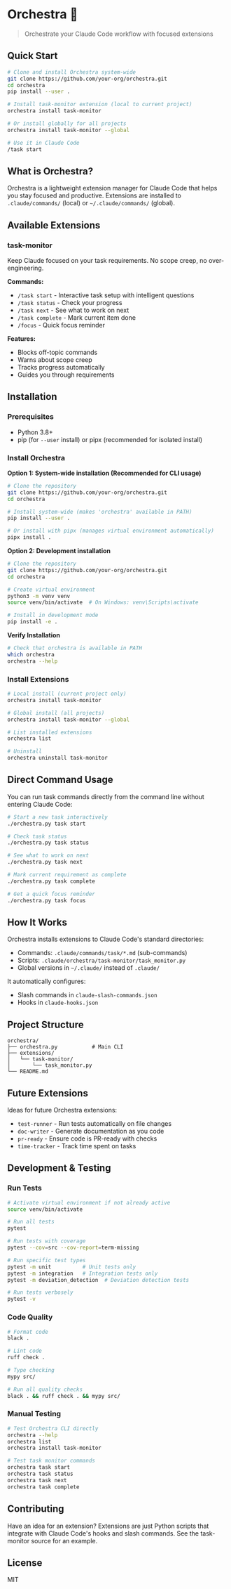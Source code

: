 # Orchestra 🎼

> Orchestrate your Claude Code workflow with focused extensions

## Quick Start

```bash
# Clone and install Orchestra system-wide
git clone https://github.com/your-org/orchestra.git
cd orchestra
pip install --user .

# Install task-monitor extension (local to current project)
orchestra install task-monitor

# Or install globally for all projects
orchestra install task-monitor --global

# Use it in Claude Code
/task start
```

## What is Orchestra?

Orchestra is a lightweight extension manager for Claude Code that helps you stay focused and productive. Extensions are installed to `.claude/commands/` (local) or `~/.claude/commands/` (global).

## Available Extensions

### task-monitor
Keep Claude focused on your task requirements. No scope creep, no over-engineering.

**Commands:**
- `/task start` - Interactive task setup with intelligent questions
- `/task status` - Check your progress
- `/task next` - See what to work on next
- `/task complete` - Mark current item done
- `/focus` - Quick focus reminder

**Features:**
- Blocks off-topic commands
- Warns about scope creep
- Tracks progress automatically
- Guides you through requirements

## Installation

### Prerequisites
- Python 3.8+
- pip (for `--user` install) or pipx (recommended for isolated install)

### Install Orchestra

**Option 1: System-wide installation (Recommended for CLI usage)**

```bash
# Clone the repository
git clone https://github.com/your-org/orchestra.git
cd orchestra

# Install system-wide (makes 'orchestra' available in PATH)
pip install --user .

# Or install with pipx (manages virtual environment automatically)
pipx install .
```

**Option 2: Development installation**

```bash
# Clone the repository
git clone https://github.com/your-org/orchestra.git
cd orchestra

# Create virtual environment
python3 -m venv venv
source venv/bin/activate  # On Windows: venv\Scripts\activate

# Install in development mode
pip install -e .
```

**Verify Installation**

```bash
# Check that orchestra is available in PATH
which orchestra
orchestra --help
```

### Install Extensions

```bash
# Local install (current project only)
orchestra install task-monitor

# Global install (all projects)
orchestra install task-monitor --global

# List installed extensions
orchestra list

# Uninstall
orchestra uninstall task-monitor
```

## Direct Command Usage

You can run task commands directly from the command line without entering Claude Code:

```bash
# Start a new task interactively
./orchestra.py task start

# Check task status
./orchestra.py task status

# See what to work on next
./orchestra.py task next

# Mark current requirement as complete
./orchestra.py task complete

# Get a quick focus reminder
./orchestra.py task focus
```

## How It Works

Orchestra installs extensions to Claude Code's standard directories:
- Commands: `.claude/commands/task/*.md` (sub-commands)
- Scripts: `.claude/orchestra/task-monitor/task_monitor.py`
- Global versions in `~/.claude/` instead of `.claude/`

It automatically configures:
- Slash commands in `claude-slash-commands.json`
- Hooks in `claude-hooks.json`

## Project Structure

```
orchestra/
├── orchestra.py           # Main CLI
├── extensions/
│   └── task-monitor/
│       └── task_monitor.py
└── README.md
```

## Future Extensions

Ideas for future Orchestra extensions:
- `test-runner` - Run tests automatically on file changes
- `doc-writer` - Generate documentation as you code
- `pr-ready` - Ensure code is PR-ready with checks
- `time-tracker` - Track time spent on tasks

## Development & Testing

### Run Tests

```bash
# Activate virtual environment if not already active
source venv/bin/activate

# Run all tests
pytest

# Run tests with coverage
pytest --cov=src --cov-report=term-missing

# Run specific test types
pytest -m unit          # Unit tests only
pytest -m integration   # Integration tests only
pytest -m deviation_detection  # Deviation detection tests

# Run tests verbosely
pytest -v
```

### Code Quality

```bash
# Format code
black .

# Lint code
ruff check .

# Type checking
mypy src/

# Run all quality checks
black . && ruff check . && mypy src/
```

### Manual Testing

```bash
# Test Orchestra CLI directly
orchestra --help
orchestra list
orchestra install task-monitor

# Test task monitor commands
orchestra task start
orchestra task status
orchestra task next
orchestra task complete
```

## Contributing

Have an idea for an extension? Extensions are just Python scripts that integrate with Claude Code's hooks and slash commands. See the task-monitor source for an example.

## License

MIT